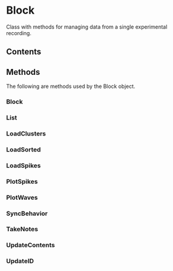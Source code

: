 # Block #

Class with methods for managing data from a single experimental recording.

## Contents ##


## Methods ##
The following are methods used by the Block object.

### Block ###

### List ###

### LoadClusters ###

### LoadSorted ###

### LoadSpikes ###

### PlotSpikes ###

### PlotWaves ###

### SyncBehavior ###

### TakeNotes ###

### UpdateContents ###

### UpdateID ###